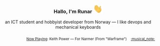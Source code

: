 <h3 align="center">Hallo, I'm Runar <img src="./assets/wave.gif" width="30px" height="30px"></h3>

<div align="center">an ICT student and hobbyist developer from Norway — I like devops and mechanical keyboards</div>

<br/>
<div align="right"><sub>
  <a href="https://www.last.fm/user/runarsf">Now Playing</a>: Keith Power &mdash; For Narmer (From &quot;Warframe&quot;) &nbsp;&nbsp; <a href="https:&#x2F;&#x2F;www.last.fm&#x2F;music&#x2F;Keith+Power&#x2F;_&#x2F;For+Narmer+(From+%22Warframe%22)">:musical_note:</a>
</sub></div>

